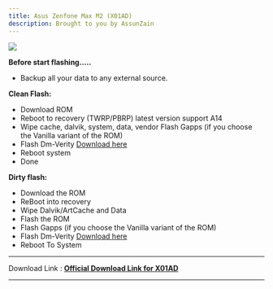 ```yaml
---
title: Asus Zenfone Max M2 (X01AD)
description: Brought to you by AssunZain
---
```


<a href="#"><img align="center" img src="/assets/installation.png" /></a>

**Before start flashing…..**
- Backup all your data to any external source.

**Clean Flash:**
- Download ROM
- Reboot to recovery (TWRP/PBRP) latest version support A14
- Wipe cache, dalvik, system, data, vendor
Flash Gapps (if you choose the Vanilla variant of the ROM)
- Flash Dm-Verity [Download here](https://t.me/doczmm2/71)
- Reboot system
- Done

**Dirty flash:**
- Download the ROM
- ReBoot into recovery
- Wipe Dalvik/ArtCache and Data
- Flash the ROM
- Flash Gapps (if you choose the Vanilla variant of the ROM)
- Flash Dm-Verity [Download here](https://t.me/doczmm2/71)
- Reboot To System

----
Download Link : [**Official Download Link for X01AD**](https://sourceforge.net/projects/projectmatrixx/files/Android-14/X01AD/)

----
